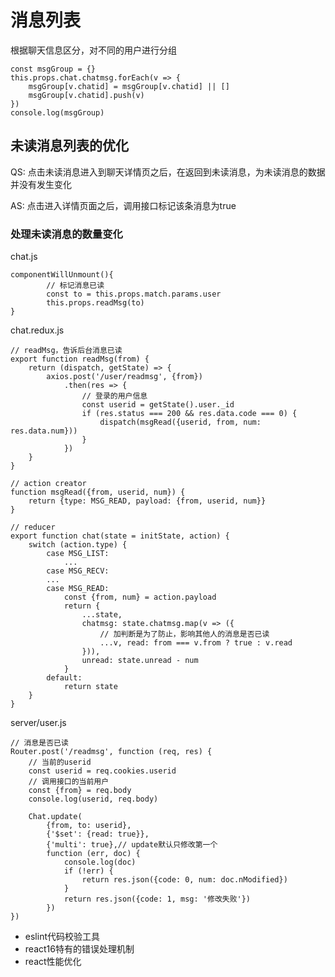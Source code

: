 # 消息列表

根据聊天信息区分，对不同的用户进行分组

	const msgGroup = {}
	this.props.chat.chatmsg.forEach(v => {
	    msgGroup[v.chatid] = msgGroup[v.chatid] || []
	    msgGroup[v.chatid].push(v)
	})
	console.log(msgGroup)

## 未读消息列表的优化

QS: 点击未读消息进入到聊天详情页之后，在返回到未读消息，为未读消息的数据并没有发生变化

AS: 点击进入详情页面之后，调用接口标记该条消息为true

### 处理未读消息的数量变化

chat.js

	componentWillUnmount(){
	        // 标记消息已读
	        const to = this.props.match.params.user
	        this.props.readMsg(to)
	}
	
chat.redux.js

	// readMsg，告诉后台消息已读
	export function readMsg(from) {
	    return (dispatch, getState) => {
	        axios.post('/user/readmsg', {from})
	            .then(res => {
	                // 登录的用户信息
	                const userid = getState().user._id
	                if (res.status === 200 && res.data.code === 0) {
	                    dispatch(msgRead({userid, from, num: res.data.num}))
	                }
	            })
	    }
	}	
	
	// action creator
	function msgRead({from, userid, num}) {
	    return {type: MSG_READ, payload: {from, userid, num}}
	}

	// reducer
	export function chat(state = initState, action) {
	    switch (action.type) {
	        case MSG_LIST:
	        	...
	        case MSG_RECV:
	       	...
	        case MSG_READ:
	 			const {from, num} = action.payload 
	            return {
	                ...state,
	                chatmsg: state.chatmsg.map(v => ({
	                    // 加判断是为了防止，影响其他人的消息是否已读
	                    ...v, read: from === v.from ? true : v.read
	                })),
	                unread: state.unread - num
	            }
	        default:
	            return state
	    }
	}
		
server/user.js

	// 消息是否已读
	Router.post('/readmsg', function (req, res) {
	    // 当前的userid
	    const userid = req.cookies.userid
	    // 调用接口的当前用户
	    const {from} = req.body
	    console.log(userid, req.body)
	
	    Chat.update(
	        {from, to: userid},
	        {'$set': {read: true}},
	        {'multi': true},// update默认只修改第一个
	        function (err, doc) {
	            console.log(doc)
	            if (!err) {
	                return res.json({code: 0, num: doc.nModified})
	            }
	            return res.json({code: 1, msg: '修改失败'})
	        })
	})







* eslint代码校验工具
* react16特有的错误处理机制
* react性能优化



